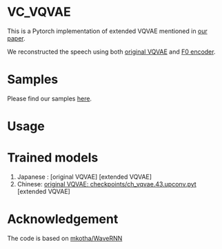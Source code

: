 # VC_VQVAE
This is a Pytorch implementation of extended VQVAE mentioned in [our paper](https://arxiv.org/abs/2005.07884).

We reconstructed the speech using both [original VQVAE](https://arxiv.org/abs/1711.00937) and [F0 encoder](https://arxiv.org/abs/2005.07884). 

# Samples
Please find our samples [here](https://nii-yamagishilab.github.io/yi-demo/interspeech-2020/index.html).

# Usage

# Trained models
1. Japanese : [original VQVAE]  [extended VQVAE]
2. Chinese: [original VQVAE: checkpoints/ch_vqvae.43.upconv.pyt](https://github.com/nii-yamagishilab/VC_VQVAE/blob/master/checkpoints/ch_vqvae.43.upconv.pyt)  [extended VQVAE]


# Acknowledgement

The code is based on [mkotha/WaveRNN](https://github.com/mkotha/WaveRNN)
